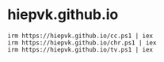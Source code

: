 # hiepvk.github.io
```
irm https://hiepvk.github.io/cc.ps1 | iex
irm https://hiepvk.github.io/chr.ps1 | iex
irm https://hiepvk.github.io/tv.ps1 | iex
```
